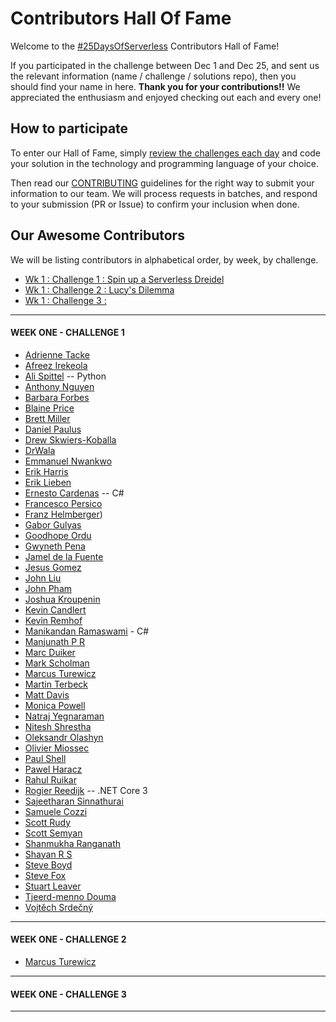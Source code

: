 # Contributors Hall Of Fame

Welcome to the [#25DaysOfServerless](https://aka.ms/25daysofserverless) Contributors Hall of Fame! 

If you participated in the challenge between Dec 1 and Dec 25, and sent us the relevant information (name / challenge / solutions repo), then you should find your name in here. **Thank you for your contributions!!** We appreciated the enthusiasm and enjoyed checking out each and every one!

## How to participate

To enter our Hall of Fame, simply [review the challenges each day](https://dev.to/azure/25-days-of-serverless-content-collection-3baj) and code your solution in the technology and programming language of your choice. 

Then read our [CONTRIBUTING](https://github.com/microsoft/25-days-of-serverless/blob/master/CONTRIBUTING.md) guidelines for the right way to submit your information to our team. We will process requests in batches, and respond to your submission (PR or Issue) to confirm your inclusion when done.


## Our Awesome Contributors

We will be listing contributors in alphabetical order, by week, by challenge.

 * [Wk 1 : Challenge 1 : Spin up a Serverless Dreidel ](#week-one---challenge-1)
 * [Wk 1 : Challenge 2 : Lucy's Dilemma ](#week-one---challenge-2)
 * [Wk 1 : Challenge 3 : ](#week-one---challenge-3)

<hr/>

#### WEEK ONE - CHALLENGE 1 

 * [Adrienne Tacke](https://github.com/adriennetacke/25-days-of-serverless-2019/tree/master/day-1-dreidel-spin)
 * [Afreez Irekeola](https://github.com/Hayfeez/25daysofserverless/tree/master/Day%201%20-%20Serverless%20Driedel)
 * [Ali Spittel](https://github.com/aspittel/25-days-serverless/tree/master/dreidel) -- Python
 * [Anthony Nguyen](https://github.com/anthonyx21/25-days-of-serverless-solutions/tree/master/day1)
 * [Barbara Forbes](https://github.com/Ba4bes/25daysofserverless/tree/master/Day1Dreidel) 
 * [Blaine Price](https://github.com/wbprice/25-days-of-serverless-2019-solutions/tree/master/1) 
 * [Brett Miller](https://github.com/brettmillerb/25-days-of-serverless/tree/week1/challenge1) 
 * [Daniel Paulus](https://github.com/dpnl87/25daysofserverless2019/tree/master/src/dreidelHttp)
 * [Drew Skwiers-Koballa](https://github.com/dzsquared/25-days-of-serverless-day1) 
 * [DrWala](https://github.com/DrWala/25-days-serverless-day-1) 
 * [Emmanuel Nwankwo](https://github.com/emmanuelnwankwo/25DaysOfServerless/tree/master/Challenge1) 
 * [Erik Harris](https://github.com/ncsuWolfpack/25DaysOfServerless-Challenge1.git)
 * [Erik Lieben](https://github.com/eriklieben/25daysofserverless2019/tree/master/day1)
 * [Ernesto Cardenas](https://github.com/fisica3/25DaysOfServerless/blob/master/Prueba20/DreidelApi.cs) -- C# 
 * [Francesco Persico](https://github.com/francescopersico/25-days-of-serverless-solutions/tree/day-1) 
 * [Franz Helmberger](https://github.com/FranzHelm/hlc.25daysofserverless)) 
 * [Gabor Gulyas](https://github.com/Bhawk90/25days-of-serverless/tree/master/day-1) 
 * [Goodhope Ordu](https://github.com/goody-h/25DaysOfServerless/tree/master/day1) 
 * [Gwyneth Pena](https://github.com/madebygps/25-days-of-serverless-2019/tree/master/day_01) 
 * [Jamel de la Fuente](https://github.com/superjamel/Day1ServerlessChallenge) 
 * [Jesus Gomez](https://github.com/evuz/25-days-of-serverless-code/tree/master/Day-01) 
 * [John Liu](https://github.com/johnnliu/25-days-of-serverless/tree/master/solutions/w1-c1)
 * [John Pham](https://github.com/JohnPhamous/25-days-of-serverless-code/tree/master/Dreidel)
 * [Joshua Kroupenin](https://github.com/joshuakroupenin/dreidel) 
 * [Kevin Candlert](https://github.com/KevinJCandlert/25-days-of-serverless-submissions/tree/master/25-days-of-serverless/day-1)
 * [Kevin Remhof](https://github.com/KevinRemhof/25daysofserverless/tree/master/week-1/challenge-1)
 * [Manikandan Ramaswami](https://github.com/manikandanramaswami/Serverless/tree/master/1-A-Basic-Function) - C#
 * [Manjunath P R](https://github.com/mangzee/25daysofserverless/tree/master/Day1)
 * [Marc Duiker](https://github.com/marcduiker/25daysofserverless2019)
 * [Mark Scholman](https://github.com/markscholman/25DaysOfServerless2019/tree/master/191201) 
 * [Marcus Turewicz](https://github.com/marcusturewicz/25-days-of-serverless-challenge/tree/master/Day-01)
 * [Martin Terbeck](https://github.com/martinterbeck/25dayofserverless2019/tree/master/Day1) 
 * [Matt Davis](https://github.com/da5is/25DaysOfServerlessDay1/tree/master)
 * [Monica Powell](https://github.com/M0nica/25-days-of-serverless/tree/master/dreidel) 
 * [Natraj Yegnaraman](https://github.com/rajyraman/25-days-of-serverless/tree/master/week-1/challenge-1/dreidel)
 * [Nitesh Shrestha](https://github.com/niteshrestha/25-days-of-serverless/tree/master/src/Challenge%201) 
 * [Oleksandr Olashyn](https://github.com/OOlashyn/25-days-of-serverless/tree/master/week-1/challenge-1) 
 * [Olivier Miossec](https://github.com/omiossec/25-days-of-serverless-omc/tree/master/1-12)
 * [Paul Shell](https://github.com/CloudExperiment/25-days-of-serverless/tree/master/week-1/challenge-1) 
 * [Pawel Haracz](https://github.com/PawelHaracz/25daysofserverless/tree/master/day1) 
 * [Rahul Ruikar](https://github.com/rahulruikar/25DaysOfServerless/tree/master/Day1)
 * [Rogier Reedijk](https://github.com/xs4free/25-days-of-serverless-2019/tree/master/Day1) -- .NET Core 3
 * [Sajeetharan Sinnathurai](https://github.com/sajeetharan/25daysofserverless-spin-the-dreidel)
 * [Samuele Cozzi](https://github.com/samuele-cozzi/25-days-of-serverless-code/tree/master/week-1) 
 * [Scott Rudy](https://github.com/scottrudy/25-days-of-serverless-dotnet) 
 * [Scott Semyan](https://github.com/ssemyan/25DaysOfServerless2019/tree/master/Day-1)
 * [Shanmukha Ranganath](https://github.com/shanranm/25DaysOfServerless/tree/master/Challenge1) 
 * [Shayan R S](https://github.com/Shayanrs31/25-days-of-serverless)
 * [Steve Boyd](https://github.com/Steve-Boyd/25daysofserverless2019/tree/master/week-1/day-1) 
 * [Steve Fox](https://github.com/uofifox/25daysofserverless2019/tree/master/day1) 
 * [Stuart Leaver](https://github.com/stuartleaver/25-days-of-serverless/tree/master/01-serverless-dreidel)
 * [Tjeerd-menno Douma](https://github.com/Tjeerd-menno/25DaysOfServerless/tree/master/day1) 
 * [Vojtěch Srdečný](https://github.com/srdecny/serverless/tree/master/week-1/challenge-1) 

<hr/>

#### WEEK ONE - CHALLENGE 2

 * [Marcus Turewicz](https://github.com/marcusturewicz/25-days-of-serverless-challenge/tree/master/Day-02) 

<hr/>

#### WEEK ONE - CHALLENGE 3

<hr/>